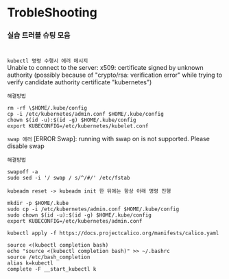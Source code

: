 # TrobleShooting

### 실습 트러블 슈팅 모음  
#

`kubectl 명령 수행시 에러 메시지`  
Unable to connect to the server: x509: certificate signed by unknown authority (possibly because of "crypto/rsa: verification error" while trying to verify candidate authority certificate "kubernetes")

`해결방법`
```
rm -rf \$HOME/.kube/config
cp -i /etc/kubernetes/admin.conf $HOME/.kube/config
chown $(id -u):$(id -g) $HOME/.kube/config
export KUBECONFIG=/etc/kubernetes/kubelet.conf
```

`swap 에러`
[ERROR Swap]: running with swap on is not supported. Please disable swap

`해결방법`
```
swapoff -a
sudo sed -i '/ swap / s/^/#/' /etc/fstab
```


`kubeadm reset -> kubeadm init 한 뒤에는 항상 아래 명령 진행`

```
mkdir -p $HOME/.kube
sudo cp -i /etc/kubernetes/admin.conf $HOME/.kube/config
sudo chown $(id -u):$(id -g) $HOME/.kube/config
export KUBECONFIG=/etc/kubernetes/admin.conf
```
```
kubectl apply -f https://docs.projectcalico.org/manifests/calico.yaml
```
```
source <(kubectl completion bash)
echo "source <(kubectl completion bash)" >> ~/.bashrc
source /etc/bash_completion
alias k=kubectl
complete -F __start_kubectl k
```
